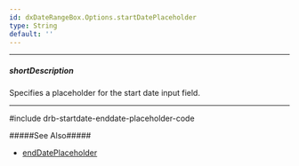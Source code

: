 ```yaml
---
id: dxDateRangeBox.Options.startDatePlaceholder
type: String
default: ''
---
```

---
##### shortDescription
Specifies a placeholder for the start date input field. 

---

#include drb-startdate-enddate-placeholder-code

#####See Also#####
- [endDatePlaceholder]({basewidgetpath}/Configuration/#endDatePlaceholder)

